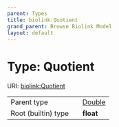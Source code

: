 ```yaml
---
parent: Types
title: biolink:Quotient
grand_parent: Browse Biolink Model
layout: default
---
```


# Type: Quotient




URI: [biolink:Quotient](https://w3id.org/biolink/vocab/Quotient)

|  |  |  |
| --- | --- | --- |
| Parent type | | [Double](Double.md) |
| Root (builtin) type | | **float** |
